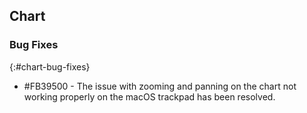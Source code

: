 ## Chart

### Bug Fixes
{:#chart-bug-fixes}

* \#FB39500 - The issue with zooming and panning on the chart not working properly on the macOS trackpad has been resolved.
